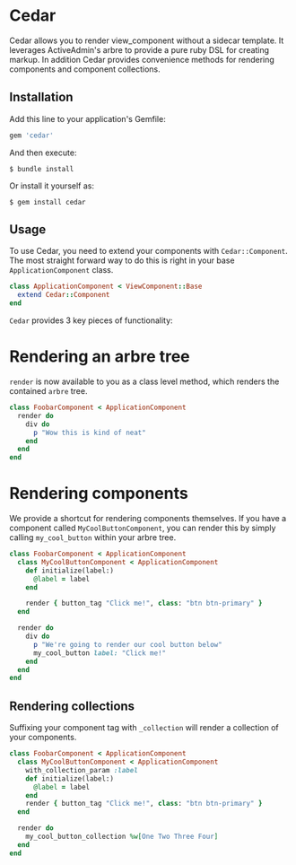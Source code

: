 # Cedar

Cedar allows you to render view_component without a sidecar template. It leverages ActiveAdmin's arbre to provide a pure ruby DSL for creating markup. 
In addition Cedar provides convenience methods for rendering components and component collections.

## Installation

Add this line to your application's Gemfile:

```ruby
gem 'cedar'
```

And then execute:

    $ bundle install

Or install it yourself as:

    $ gem install cedar

## Usage

To use Cedar, you need to extend your components with `Cedar::Component`. The most straight forward way to do this is right
in your base `ApplicationComponent` class.

```ruby
class ApplicationComponent < ViewComponent::Base
  extend Cedar::Component
end
```

`Cedar` provides 3 key pieces of functionality:

# Rendering an arbre tree

`render` is now available to you as a class level method, which renders the contained `arbre` tree.

```ruby
class FoobarComponent < ApplicationComponent
  render do
    div do
      p "Wow this is kind of neat"
    end
  end
end
```

# Rendering components

We provide a shortcut for rendering components themselves. If you have a component called `MyCoolButtonComponent`, you can render this by simply calling `my_cool_button` within your arbre tree.

```ruby
class FoobarComponent < ApplicationComponent
  class MyCoolButtonComponent < ApplicationComponent
    def initialize(label:)
      @label = label  
    end

    render { button_tag "Click me!", class: "btn btn-primary" } 
  end

  render do
    div do
      p "We're going to render our cool button below"
      my_cool_button label: "Click me!"
    end
  end
end
```

## Rendering collections

Suffixing your component tag with `_collection` will render a collection of your components.

```ruby
class FoobarComponent < ApplicationComponent
  class MyCoolButtonComponent < ApplicationComponent
    with_collection_param :label
    def initialize(label:)
      @label = label
    end
    render { button_tag "Click me!", class: "btn btn-primary" } 
  end

  render do
    my_cool_button_collection %w[One Two Three Four]
  end
end
```
